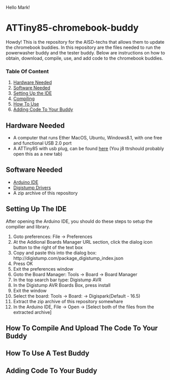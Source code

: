 Hello Mark!
<h1> ATTiny85-chromebook-buddy</h1>
<body>
Howdy! This is the repository for the AISD-techs that allows them to update the chromebook buddies. In this repository are the files needed to run the powerwasher buddy and the tester buddy. Below are instructions on how to obtain, download, compile, use, and add code to the chromebook buddies.
</body>

<h3>Table Of Content</h3>
<ol>
         <li><a href="#hardware">Hardware Needed</a></li>
         <li><a href="#download">Software Needed</a></li>
         <li><a href="#setup">Setting Up the IDE</a></li>
         <li><a href="#compile">Compiling</a></li>
         <li><a href="#use">How To Use</a></li>
         <li><a href="#coding">Adding Code To Your Buddy</a></li>
</ol>
<div id="hardware">
         <h2>Hardware Needed</h2>
         <body>
                  <ul>
                           <li>A computer that runs Ether MacOS, Ubuntu, Windows8.1, with one free and functional USB 2.0 port</li>
                           <li>A ATTiny85 with usb plug, can be found <a href="https://www.amazon.com/s?k=attiny85+usb&ref=nb_sb_noss_2" target="_blank" rel="noreferrer noopener">here</a> (You j8 ttrshould probably open this as a new tab)</li>
                  </ul>
         </body>
                           
</div>
<div id="download">
         <h2>Software Needed</h2>
         <ul>
                  <li><a href="https://www.arduino.cc/en/software">Arduino IDE</a></li>
                  <li><a href="https://github.com/digistump/DigistumpArduino/releases/download/1.6.7/Digistump.Drivers.zip">Digistump Drivers</a></li>
                  <li>A zip archive of this repository</li>
         </ul>
</div>
<div id="setup">
         <h2>Setting Up The IDE</h2>
         After opening the Arduino IDE, you should do these steps to setup the compilier and library.
         <ol>
                  <li>Goto preferences: File -> Preferences</li>
                  <li>At the Addional Boards Manager URL section, click the dialog icon button to the right of the text box</li>
                  <li>Copy and paste this into the dialog box: http://digistump.com/package_digistump_index.json</li>
                  <li>Press OK</li>
                  <li>Exit the preferences window</li>
                  <li>Goto the Board Manager: Tools -> Board -> Board Manager</li>
                  <li>In the top search bar type: Digistump AVR</li>
                  <li>In the Digistump AVR Boards Box, press install</li>
                  <li>Exit the window</li>
                  <li>Select the board: Tools -> Board: -> Digispark(Default - 16.5)</li>
                  <li>Extract the zip archive of this repository somewhare</li>
                  <li>In the Arduino IDE, File -> Open -> [Select both of the files from  the extracted archive]</li>
         </ol>
</div>
<div id="compile">
         <h2>How To Compile And Upload The Code To Your Buddy</h2>
</div>
<div id="use">
         <h2>How To Use A Test Buddy</h2>
</div>
<div id="coding">
         <h2>Adding Code To Your Buddy</h2>
</div>
         
                  
                  
